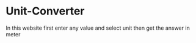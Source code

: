 # Unit-Converter
In this website first enter any value and select unit then get the answer in meter 
